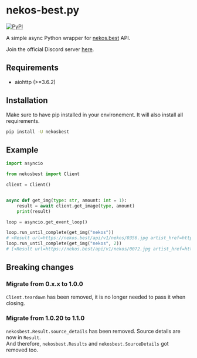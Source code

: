 # nekos-best.py

[![PyPI](https://img.shields.io/pypi/v/nekosbest?style=flat-square)](https://pypi.org/project/nekosbest)

A simple async Python wrapper for [nekos.best](https://nekos.best) API.

Join the official Discord server [here](https://nekos.best/discord?ref=py).

## Requirements

- aiohttp (>=3.6.2)

## Installation

Make sure to have pip installed in your environement. It will also install all requirements.

```bash
pip install -U nekosbest
```

## Example

```py
import asyncio

from nekosbest import Client

client = Client()


async def get_img(type: str, amount: int = 1):
    result = await client.get_image(type, amount)
    print(result)

loop = asyncio.get_event_loop()

loop.run_until_complete(get_img("nekos"))
# <Result url=https://nekos.best/api/v1/nekos/0356.jpg artist_href=https://www.pixiv.net/en/users/38378485 artist_name=奥馬 source_url=https://www.pixiv.net/en/artworks/88188062>
loop.run_until_complete(get_img("nekos", 2))
# [<Result url=https://nekos.best/api/v1/nekos/0072.jpg artist_href=https://www.pixiv.net/en/users/12191 artist_name=こみやひとま source_url=https://www.pixiv.net/en/artworks/66834141>, <Result url=https://nekos.best/api/v1/nekos/0215.jpg artist_href=https://www.pixiv.net/en/users/3684923 artist_name=ひゅらさん source_url=https://www.pixiv.net/en/artworks/79697176>]

```

## Breaking changes

### Migrate from 0.x.x to 1.0.0

`Client.teardown` has been removed, it is no longer needed to pass it when closing.

### Migrate from 1.0.20 to 1.1.0

`nekosbest.Result.source_details` has been removed. Source details are now in `Result`.  
And therefore, `nekosbest.Results` and `nekosbest.SourceDetails` got removed too.
